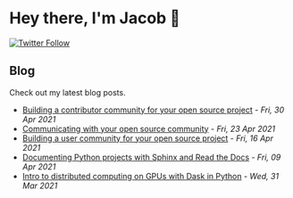 # Hey there, I'm Jacob 👋
[![Twitter Follow](https://img.shields.io/twitter/follow/_jacobtomlinson?style=social)](https://twitter.com/_jacobtomlinson)

## Blog

Check out my latest blog posts.

- [Building a contributor community for your open source project](https://jacobtomlinson.dev/posts/2021/building-a-contributor-community-for-your-open-source-project/) - *Fri, 30 Apr 2021*
- [Communicating with your open source community](https://jacobtomlinson.dev/posts/2021/communicating-with-your-open-source-community/) - *Fri, 23 Apr 2021*
- [Building a user community for your open source project](https://jacobtomlinson.dev/posts/2021/building-a-user-community-for-your-open-source-project/) - *Fri, 16 Apr 2021*
- [Documenting Python projects with Sphinx and Read the Docs](https://jacobtomlinson.dev/posts/2021/documenting-python-projects-with-sphinx-and-read-the-docs/) - *Fri, 09 Apr 2021*
- [Intro to distributed computing on GPUs with Dask in Python](https://jacobtomlinson.dev/talks/2021-03-31-dask-and-rapids-blazing-webinar/) - *Wed, 31 Mar 2021*


